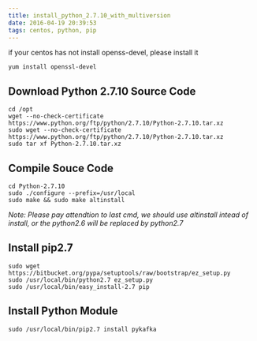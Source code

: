 ```yaml
---
title: install_python_2.7.10_with_multiversion
date: 2016-04-19 20:39:53
tags: centos, python, pip
---
```

if your centos has not install openss-devel, please install it

```shell
yum install openssl-devel
```

## Download Python 2.7.10 Source Code

```shell
cd /opt
wget --no-check-certificate https://www.python.org/ftp/python/2.7.10/Python-2.7.10.tar.xz
sudo wget --no-check-certificate https://www.python.org/ftp/python/2.7.10/Python-2.7.10.tar.xz
sudo tar xf Python-2.7.10.tar.xz 
```


## Compile Souce Code

```shell
cd Python-2.7.10
sudo ./configure --prefix=/usr/local
sudo make && sudo make altinstall
```

*Note: Please pay attendtion to last cmd, we should use altinstall intead of install, or the python2.6 will be replaced by python2.7*


## Install pip2.7

```shell
sudo wget https://bitbucket.org/pypa/setuptools/raw/bootstrap/ez_setup.py
sudo /usr/local/bin/python2.7 ez_setup.py
sudo /usr/local/bin/easy_install-2.7 pip
```

## Install Python Module

```shell
sudo /usr/local/bin/pip2.7 install pykafka
```
